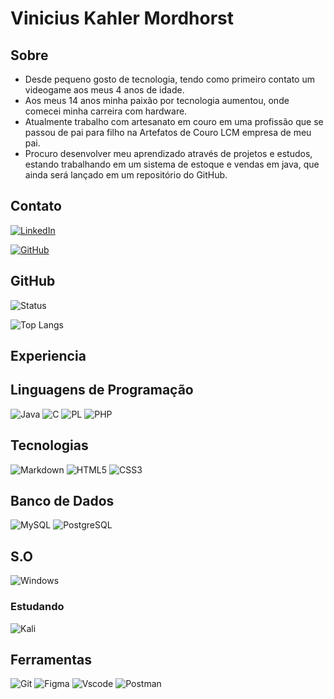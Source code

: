 # **Vinicius Kahler Mordhorst**


## **Sobre**
- Desde pequeno gosto de tecnologia, tendo como primeiro contato um videogame aos meus 4 anos de idade.
- Aos meus 14 anos minha paixão por tecnologia aumentou, onde comecei minha carreira com hardware.
- Atualmente trabalho com artesanato em couro em uma profissão que se passou de pai para filho na Artefatos de Couro LCM empresa de meu pai.
- Procuro desenvolver meu aprendizado através de projetos e estudos, estando trabalhando em um sistema de estoque e vendas em java, que ainda será lançado em um repositório do GitHub.

## **Contato**

[![LinkedIn](https://img.shields.io/badge/LinkedIn-0077B5?style=for-the-badge&logo=linkedin&logoColor=white)](www.linkedin.com/in/vinicius-kahler-mordhorst-b881ba243/)

[![GitHub](https://img.shields.io/badge/GitHub-100000?style=for-the-badge&logo=github&logoColor=white)](https://github.com/ViniciusMordhorst)

## **GitHub**
![Status](https://github-readme-stats.vercel.app/api?username=ViniciusMordhorst&theme=transparent&bg_color=000&border_color=800000&show_icons=true&icon_color=800000&title_color=800000&text_color=FFF)

![Top Langs](https://github-readme-stats-git-masterrstaa-rickstaa.vercel.app/api/top-langs/?username=ViniciusMordhorst&layout=compact&bg_color=000&border_color=800000&title_color=800000z&text_color=FFF)

## **Experiencia**

## Linguagens de Programação
![Java](https://img.shields.io/badge/java-%23ED8B00.svg?style=for-the-badge&logo=openjdk&logoColor=white) 
![C](https://img.shields.io/badge/C-00599C?style=for-the-badge&logo=c&logoColor=white)
![PL](https://img.shields.io/badge/PL%2FSQL-FFFFFF?style=for-the-badge&logo=oracle&logoColor=FF0000&labelColor=FFFFFF&color=FF0000)
![PHP](https://img.shields.io/badge/PHP-777BB4?style=for-the-badge&logo=php&logoColor=white)

## Tecnologias
![Markdown](https://img.shields.io/badge/Markdown-000?style=for-the-badge&logo=markdown)
![HTML5](https://img.shields.io/badge/HTML5-E34F26?style=for-the-badge&logo=html5&logoColor=white)
![CSS3](https://img.shields.io/badge/CSS3-1572B6?style=for-the-badge&logo=css3&logoColor=white)

## Banco de Dados
![MySQL](https://img.shields.io/badge/MySQL-00000F?style=for-the-badge&logo=mysql&logoColor=white)
![PostgreSQL](https://img.shields.io/badge/PostgreSQL-000?style=for-the-badge&logo=postgresql)

## S.O
![Windows](https://img.shields.io/badge/Windows-000?style=for-the-badge&logo=windows&logoColor=2CA5E0)
### Estudando
![Kali](https://img.shields.io/badge/Kali-268BEE?style=for-the-badge&logo=kalilinux&logoColor=white)

## Ferramentas
![Git](https://img.shields.io/badge/GIT-E44C30?style=for-the-badge&logo=git&logoColor=white)
![Figma](https://img.shields.io/badge/Figma-696969?style=for-the-badge&logo=figma&logoColor=figma)
![Vscode](https://img.shields.io/badge/Vscode-007ACC?style=for-the-badge&logo=visual-studio-code&logoColor=white)
![Postman](https://img.shields.io/badge/Postman-FF6C37.svg?style=for-the-badge&logo=Postman&logoColor=white)
